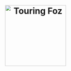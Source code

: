 <h1 align="center">
    <img alt="Touring Foz" title="logo" src="https://github.com/Lucas-Garavaglia/Touring" width="200px" />
</h1>